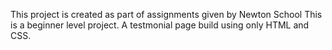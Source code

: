  This project is created as part of assignments given by Newton School
 This is a beginner level project.
 A testmonial page build using only HTML and CSS.